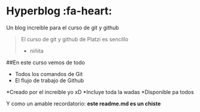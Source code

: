 # Hyperblog :fa-heart:
Un blog increible para el curso de git y github
>El curso de git y github de Platzi es sencillo
>- niñita

##En este curso vemos de todo

- Todos los comandos de Git
- El flujo de trabajo de Github

*Creado por el increible yo xD
*Incluye toda la wadas
*Disponible pa todos

Y como un amable recordatorio: **este readme.md es un chiste**